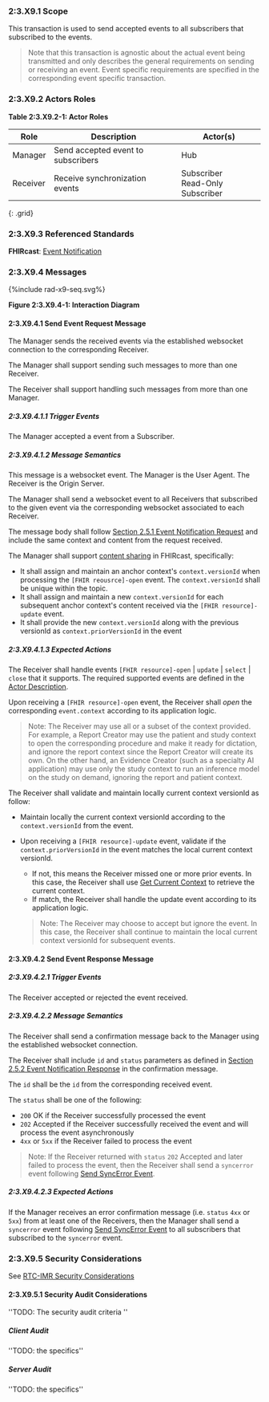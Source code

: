 ### 2:3.X9.1 Scope

This transaction is used to send accepted events to all subscribers that subscribed to the events.

> Note that this transaction is agnostic about the actual event being transmitted and only describes the general requirements on sending or receiving an event. Event specific requirements are specified in the corresponding event specific transaction.

### 2:3.X9.2 Actors Roles

**Table 2:3.X9.2-1: Actor Roles**

| Role | Description | Actor(s) |
|------|-------------|----------|
| Manager | Send accepted event to subscribers | Hub |
| Receiver | Receive synchronization events | Subscriber<br>Read-Only Subscriber |
{: .grid}

### 2:3.X9.3 Referenced Standards

**FHIRcast**: [Event Notification](https://build.fhir.org/ig/HL7/fhircast-docs/2-5-EventNotification.html)

### 2:3.X9.4 Messages

<div>
{%include rad-x9-seq.svg%}
</div>

<div style="clear: left"/>

**Figure 2:3.X9.4-1: Interaction Diagram**

#### 2:3.X9.4.1 Send Event Request Message
The Manager sends the received events via the established websocket connection to the corresponding Receiver.

The Manager shall support sending such messages to more than one Receiver.

The Receiver shall support handling such messages from more than one Manager. 

##### 2:3.X9.4.1.1 Trigger Events

The Manager accepted a event from a Subscriber.

##### 2:3.X9.4.1.2 Message Semantics

This message is a websocket event. The Manager is the User Agent. The Receiver is the Origin Server.

The Manager shall send a websocket event to all Receivers that subscribed to the given event via the corresponding websocket associated to each Receiver.

The message body shall follow [Section 2.5.1 Event Notification Request](https://build.fhir.org/ig/HL7/fhircast-docs/2-5-EventNotification.html#event-notification-request) and include the same context and content from the request received.

The Manager shall support [content sharing](https://build.fhir.org/ig/HL7/fhircast-docs/2-10-ContentSharing.html) in FHIRcast, specifically:
- It shall assign and maintain an anchor context's `context.versionId` when processing the `[FHIR reousrce]-open` event. The `context.versionId` shall be unique within the topic.
- It shall assign and maintain a new `context.versionId` for each subsequent anchor context's content received via the `[FHIR resource]-update` event.
- It shall provide the new `context.versionId` along with the previous versionId as `context.priorVersionId` in the event

##### 2:3.X9.4.1.3 Expected Actions

The Receiver shall handle events `[FHIR resource]-open` | `update` | `select` | `close` that it supports. The required supported events are defined in the [Actor Description](volume-1.html#1xx11-actors-description-and-actor-profile-requirements).

Upon receiving a `[FHIR resource]-open` event, the Receiver shall *open* the corresponding `event.context` according to its application logic.

> Note: The Receiver may use all or a subset of the context provided. For example, a Report Creator may use the patient and study context to open the corresponding procedure and make it ready for dictation, and ignore the report context since the Report Creator will create its own. On the other hand, an Evidence Creator (such as a specialty AI application) may use only the study context to run an inference model on the study on demand, ignoring the report and patient context.

The Receiver shall validate and maintain locally current context versionId as follow:
- Maintain locally the current context versionId according to the `context.versionId` from the event.
- Upon receiving a `[FHIR resource]-update` event, validate if the `context.priorVersionId` in the event matches the local current context versionId.
    - If not, this means the Receiver missed one or more prior events. In this case, the Receiver shall use [Get Current Context](rad-x8.html) to retrieve the current context.
    - If match, the Receiver shall handle the update event according to its application logic. 

    > Note: The Receiver may choose to accept but ignore the event. In this case, the Receiver shall continue to maintain the local current context versionId for subsequent events.

#### 2:3.X9.4.2 Send Event Response Message

##### 2:3.X9.4.2.1 Trigger Events

The Receiver accepted or rejected the event received.

##### 2:3.X9.4.2.2 Message Semantics

The Receiver shall send a confirmation message back to the Manager using the established websocket connection.

The Receiver shall include `id` and `status` parameters as defined in [Section 2.5.2 Event Notification Response](https://build.fhir.org/ig/HL7/fhircast-docs/2-5-EventNotification.html#event-notification-response) in the confirmation message.

The `id` shall be the `id` from the corresponding received event.

The `status` shall be one of the following:
- `200` OK if the Receiver successfully processed the event
- `202` Accepted if the Receiver successfully received the event and will process the event asynchronously
- `4xx` or `5xx` if the Receiver failed to process the event

> Note: If the Receiver returned with `status` `202` Accepted and later failed to process the event, then the Receiver shall send a `syncerror` event following [Send SyncError Event](rad-x10.html).

##### 2:3.X9.4.2.3 Expected Actions

If the Manager receives an error confirmation message (i.e. `status` `4xx` or `5xx`) from at least one of the Receivers, then the Manager shall send a `syncerror` event following [Send SyncError Event](rad-x10.html) to all subscribers that subscribed to the `syncerror` event.

### 2:3.X9.5 Security Considerations

See [RTC-IMR Security Considerations](volume-1.html#1xx5-rtc-imr-security-considerations)

#### 2:3.X9.5.1 Security Audit Considerations

''TODO: The security audit criteria ''

##### Client Audit 

''TODO: the specifics''

##### Server Audit 

''TODO: the specifics''
